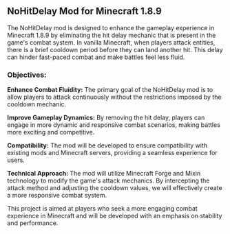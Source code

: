 ## NoHitDelay Mod for Minecraft 1.8.9

The NoHitDelay mod is designed to enhance the gameplay experience in Minecraft 1.8.9 by eliminating the hit delay mechanic that is present in the game's combat system. In vanilla Minecraft, when players attack entities, there is a brief cooldown period before they can land another hit. This delay can hinder fast-paced combat and make battles feel less fluid.

### Objectives:
**Enhance Combat Fluidity:** The primary goal of the NoHitDelay mod is to allow players to attack continuously without the restrictions imposed by the cooldown mechanic.

**Improve Gameplay Dynamics:** By removing the hit delay, players can engage in more dynamic and responsive combat scenarios, making battles more exciting and competitive.

**Compatibility:** The mod will be developed to ensure compatibility with existing mods and Minecraft servers, providing a seamless experience for users.

**Technical Approach:** The mod will utilize Minecraft Forge and Mixin technology to modify the game's attack mechanics. By intercepting the attack method and adjusting the cooldown values, we will effectively create a more responsive combat system.

This project is aimed at players who seek a more engaging combat experience in Minecraft and will be developed with an emphasis on stability and performance.
